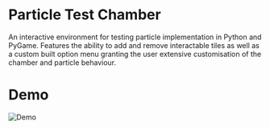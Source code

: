 # Particle Test Chamber
An interactive environment for testing particle implementation in Python and PyGame. Features the ability to add and remove interactable tiles as well as a custom built option menu granting the user extensive customisation of the chamber and particle behaviour.

# Demo
![Demo](demo/demo.gif)
